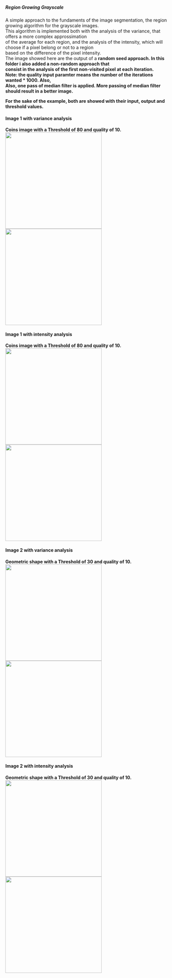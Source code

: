 ##### Region Growing Grayscale

A simple approach to the fundaments of the image segmentation, the region growing algorithm for the grayscale images.<br>
This algorithm is implemented both with the analysis of the variance, that offers a more complex approssimation<br>
of the average for each region, and the analysis of the intensity, which will choose if a pixel belong or not to a region<br>
based on the difference of the pixel intensity.<br>
The image showed here are the output of a <b>random seed<b> approach. In this folder i also added a non-random approach that<br>
consist in the analysis of the first non-visited pixel at each iteration.<br>
Note: the quality input paramter means the number of the iterations wanted * 1000. Also,<br>
Also, one pass of median filter is applied. More passing of median filter should result in a better image.<br>

For the sake of the example, both are showed with their input, output and threshold values.

#### Image 1 with variance analysis
Coins image with a Threshold of 80 and quality of 10.<br>
<img src="https://i.ibb.co/Kw2NH0H/circle.jpg" width="300">
<img src="https://i.ibb.co/LNDgmjH/cirvar.png" width="300">
<br>

#### Image 1 with intensity analysis
Coins image with a Threshold of 80 and quality of 10.<br>
<img src="https://i.ibb.co/Kw2NH0H/circle.jpg" width="300">
<img src="https://i.ibb.co/c2462ZV/cirint.png" width="300">
<br>

#### Image 2 with variance analysis
Geometric shape with a Threshold of 30 and quality of 10.<br>
<img src="https://i.ibb.co/WW339Pz/rg.png" width="300">
<img src="https://i.ibb.co/85XKx7M/destrgint.png" width="300">
<br>

#### Image 2 with intensity analysis
Geometric shape with a Threshold of 30 and quality of 10.<br>
<img src="https://i.ibb.co/WW339Pz/rg.png" width="300">
<img src="https://i.ibb.co/2nMLHx3/destrg.png" width="300">
<br>
